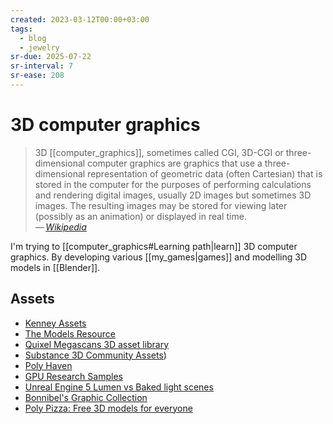 ```yaml
---
created: 2023-03-12T00:00+03:00
tags:
  - blog
  - jewelry
sr-due: 2025-07-22
sr-interval: 7
sr-ease: 208
---
```


# 3D computer graphics

> 3D [[computer_graphics]], sometimes called CGI, 3D-CGI or three-dimensional computer graphics are graphics that use a three-dimensional representation of geometric data (often Cartesian) that is stored in the computer for the purposes of performing calculations and rendering digital images, usually 2D images but sometimes 3D images. The resulting images may be stored for viewing later (possibly as an animation) or displayed in real time.\
> — <cite>[Wikipedia](https://en.wikipedia.org/wiki/3D_computer_graphics)</cite>

I'm trying to [[computer_graphics#Learning path|learn]] 3D computer graphics. By developing various [[my_games|games]] and modelling 3D models in [[Blender]].

## Assets

- [Kenney Assets](https://www.kenney.nl/assets)
- [The Models Resource](https://www.models-resource.com/)
- [Quixel Megascans 3D asset library](https://quixel.com/megascans)
- [Substance 3D Community Assets](https://substance3d.adobe.com/community-assets?assetType=substanceMaterial))
- [Poly Haven](https://polyhaven.com/)
- [GPU Research Samples](https://www.intel.com/content/www/us/en/developer/topic-technology/graphics-research/samples.html)
- [Unreal Engine 5 Lumen vs Baked light scenes](https://unreal.shop/models/unreal-engine-5.-free-two-scenes.-lumen-vs-baked-light)
- [Bonnibel's Graphic Collection](https://graphic.neocities.org/directory)
- [Poly Pizza: Free 3D models for everyone](https://poly.pizza/)
